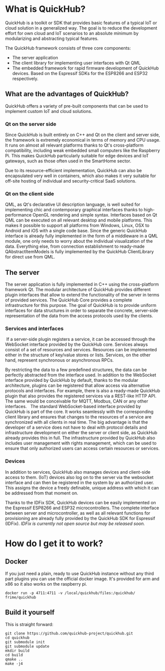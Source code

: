 
# What is QuickHub?

QuickHub is a toolkit or SDK that provides basic features of a typical IoT or cloud solution in a generalized way. The goal is to reduce the development effort for own cloud and IoT scenarios to an absolute minimum by modularizing and abstracting typical features.

The QuickHub framework consists of three core components:

  - The server application
  - The client library for implementing user interfaces with Qt QML
  - The embedded framework for rapid firmware development of QuickHub devices. Based on the Espressif SDKs for the ESP8266 and ESP32 respectively. 

## What are the advantages of QuickHub? 

QuickHub offers a variety of pre-built components that can be used to implement custom IoT and cloud solutions. 

### Qt on the server side 

Since QuickHub is built entirely on C++ and Qt on the client and server side, the framework is extremely economical in terms of memory and CPU usage. It runs on almost all relevant platforms thanks to Qt's cross-platform compatibility, including weak embedded small computers like the Raspberry Pi. This makes QuickHub particularly suitable for edge devices and IoT gateways, such as those often used in the SmartHome sector. 

Due to its resource-efficient implementation, QuickHub can also be encapsulated very well in containers, which also makes it very suitable for off-site hosting of individual and security-critical SaaS solutions.


### Qt on the client side

QML, as Qt's declarative UI description language, is well suited for implementing chic and contemporary graphical interfaces thanks to high-performance OpenGL rendering and simple syntax. Interfaces based on Qt QML can be executed on all relevant desktop and mobile platforms. This makes it possible to support all platforms from Windows, Linux, OSX to Android and iOS with a single code base. Since the generic QuickHub interface is already fully implemented in the form of a middleware in a QML module, one only needs to worry about the individual visualization of the data.  Everything else, from connection establishment to ready-made QAbstractItemModels is fully implemented by the QuickHub ClientLibrary for direct use from QML.


## The server 

The server application is fully implemented in C++ using the cross-platform framework Qt. The modular architecture of QuickHub provides different plugin interfaces that allow to extend the functionality of the server in terms of provided services. The QuickHub Core provides a complete infrastructure for this purpose. The goal of QuickHub is to provide uniform interfaces for data structures in order to separate the concrete, server-side representation of the data from the access protocols used by the clients.  

### Services and interfaces

 If a server-side plugin registers a service, it can be accessed through the WebSocket interface provided by the QuickHub core. Services always consist of a set of resources and services. Resources can be implemented either in the structure of key/value stores or lists. Services, on the other hand, represent synchronous or asynchronous RPCs. 

By restricting the data to a few predefined structures, the data can be perfectly abstracted from the interface used.  In addition to the WebSocket interface provided by QuickHub by default, thanks to the modular architecture, plugins can be registered that allow access via alternative protocols and interfaces.  For example, there is also a ready-made QuickHub plugin that also provides the registered services via a REST-like HTTP API. The same would be conceivable for MQTT, Modbus, CAN or any other interfaces.   The standard WebSocket-based interface provided by QuickHub is part of the core. It works seamlessly with the corresponding client library and ensures that changes to the resources of a service are synchronized with all clients in real time. The big advantage is that the developer of a service does not have to deal with protocol details and infrastructure development on either the server or client side, as QuickHub already provides this in full.  The infrastructure provided by QuickHub also includes user management with rights management, which can be used to ensure that only authorized users can access certain resources or services.


### Devices 

In addition to services, QuickHub also manages devices and client-side access to them. (IoT) devices also log on to the server via the websocket interface and can then be registered in the system by an authorized user. This assigns the device a freely definable, unique address with which it can be addressed from that moment on.

Thanks to the IDFix SDK, QuickHub devices can be easily implemented on the Espressif ESP8266 and ESP32 microcontrollers. The complete interface between server and microcontroller, as well as all relevant functions for provisioning are already fully provided by the QuickHub SDK for Espressif (IDFix). *IDFix is currently not open source but may be released soon.*

# How do I get it to work?

## Docker

If you just need a plain, ready to use QuickHub instance without any third part plugins you can use the official docker image. It's provided for arm and x86 so it also works on the raspberry pi.

```docker
docker run -p 4711:4711 -v /local/quickhub/files:/quickhub/ frime/quickhub
```

## Build it yourself

This is straight forward:

```
git clone https://github.com/quickhub-project/quickhub.git
cd quickhub
git submodule init
git submodule update
mkdir build
cd build
qmake ..
make -j4
```



